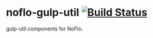 # noflo-gulp-util [![Build Status](https://secure.travis-ci.org/paulyoung/noflo-gulp-util.png?branch=master)](http://travis-ci.org/paulyoung/noflo-gulp-util)

gulp-util components for NoFlo.
